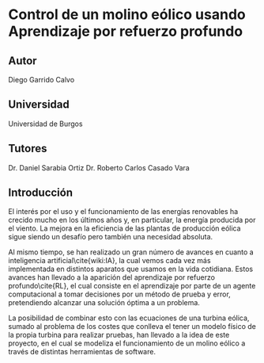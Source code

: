 # Control de un molino eólico usando Aprendizaje por refuerzo profundo

## Autor

Diego Garrido Calvo

## Universidad

Universidad de Burgos

## Tutores

Dr. Daniel Sarabia Ortiz
Dr. Roberto Carlos Casado Vara

## Introducción

El interés por el uso y el funcionamiento de las energías renovables ha crecido mucho en los últimos años y, en particular, la energía producida por el viento. La mejora en la eficiencia de las plantas de producción eólica sigue siendo un desafío pero también una necesidad absoluta.

Al mismo tiempo, se han realizado un gran número de avances en cuanto a inteligencia artificial\cite{wiki:IA}, la cual vemos cada vez más implementada en distintos aparatos que usamos en la vida cotidiana. Estos avances han llevado a la aparición del aprendizaje por refuerzo profundo\cite{RL}, el cual consiste en el aprendizaje por parte de un agente computacional a tomar decisiones por un método de prueba y error, pretendiendo alcanzar una solución óptima a un problema.

La posibilidad de combinar esto con las ecuaciones de una turbina eólica, sumado al problema de los costes que conlleva el tener un modelo físico de la propia turbina para realizar pruebas, han llevado a la idea de este proyecto, en el cual se modeliza el funcionamiento de un molino eólico a través de distintas herramientas de software.

